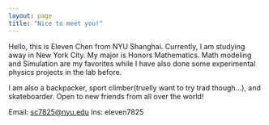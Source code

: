 ```yaml
---
layout: page
title: "Nice to meet you!"
---
```


Hello, this is Eleven Chen from NYU Shanghai. Currently, I am studying away in New York City. My major is Honors Mathematics. Math modeling and Simulation are my favorites while I have also done some experimental physics projects in the lab before.

I am also a backpacker, sport climber(truelly want to try trad though...), and skateboarder. Open to new friends from all over the world!

Email: sc7825@nyu.edu
Ins: eleven7825
